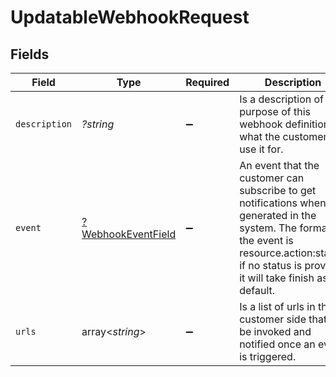 # UpdatableWebhookRequest


## Fields

| Field                                                                                                                                                                                                          | Type                                                                                                                                                                                                           | Required                                                                                                                                                                                                       | Description                                                                                                                                                                                                    | Example                                                                                                                                                                                                        |
| -------------------------------------------------------------------------------------------------------------------------------------------------------------------------------------------------------------- | -------------------------------------------------------------------------------------------------------------------------------------------------------------------------------------------------------------- | -------------------------------------------------------------------------------------------------------------------------------------------------------------------------------------------------------------- | -------------------------------------------------------------------------------------------------------------------------------------------------------------------------------------------------------------- | -------------------------------------------------------------------------------------------------------------------------------------------------------------------------------------------------------------- |
| `description`                                                                                                                                                                                                  | *?string*                                                                                                                                                                                                      | :heavy_minus_sign:                                                                                                                                                                                             | Is a description of the purpose of this webhook definition, what the customer will use it for.                                                                                                                 | Completed reports for this account.                                                                                                                                                                            |
| `event`                                                                                                                                                                                                        | [?WebhookEventField](../../models/shared/WebhookEventField.md)                                                                                                                                                 | :heavy_minus_sign:                                                                                                                                                                                             | An event that the customer can subscribe to get notifications when it is generated in the system. The format of the event is resource.action:status, if no status is provided it will take finish as default.<br/> | report.run                                                                                                                                                                                                     |
| `urls`                                                                                                                                                                                                         | array<*string*>                                                                                                                                                                                                | :heavy_minus_sign:                                                                                                                                                                                             | Is a list of urls in the customer side that will be invoked and notified once an event is triggered.                                                                                                           | https://736d1e71-c9ae-409b-81ff-c2c38c68ad4b.mock.pstmn.io/dev/hook/success,https://736d1e71-c9ae-409b-81ff-c2c38c68ad4b.mock.pstmn.io/dev/hook/finished                                                       |